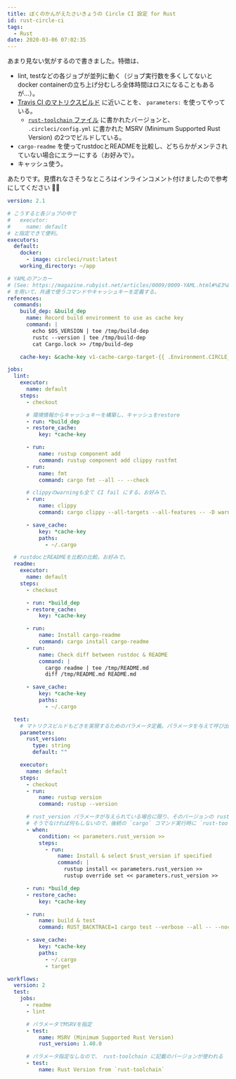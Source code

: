 ```yaml
---
title: ぼくのかんがえたさいきょうの Circle CI 設定 for Rust
id: rust-circle-ci
tags:
  - Rust
date: 2020-03-06 07:02:35
---
```


あまり見ない気がするので書きました。特徴は、

- lint, testなどの各ジョブが並列に動く（ジョブ実行数を多くしてないとdocker containerの立ち上げ分むしろ全体時間はロスになることもあるが...）。
- [Travis CI のマトリクスビルド](https://docs.travis-ci.com/user/build-matrix/#matrix-expansion) に近いことを、 `parameters:` を使ってやっている。
    - [`rust-toolchain` ファイル](http://www.soudegesu.com/post/rust/rust-with-rustup/#%E3%83%84%E3%83%BC%E3%83%AB%E3%83%81%E3%82%A7%E3%82%A4%E3%83%B3%E3%82%92%E5%9B%BA%E5%AE%9A%E3%81%99%E3%82%8B) に書かれたバージョンと、 `.circleci/config.yml` に書かれた MSRV (Minimum Supported Rust Version) の2つでビルドしている。
- `cargo-readme` を使ってrustdocとREADMEを比較し、どちらかがメンテされていない場合にエラーにする（お好みで）。
- キャッシュ使う。

あたりです。見慣れなさそうなところはインラインコメント付けましたので参考にしてください 💁‍♀️

<!-- more -->

```yml .circleci/config.yml
version: 2.1

# こうすると各ジョブの中で
#   executor:
#     name: default
# と指定できて便利。
executors:
  default:
    docker:
      - image: circleci/rust:latest
    working_directory: ~/app

# YAMLのアンカー
# (See: https://magazine.rubyist.net/articles/0009/0009-YAML.html#%E3%82%A2%E3%83%B3%E3%82%AB%E3%83%BC%E3%81%A8%E3%82%A8%E3%82%A4%E3%83%AA%E3%82%A2%E3%82%B9 )
# を用いて、共通で使うコマンドやキャッシュキーを定義する。
references:
  commands:
    build_dep: &build_dep
      name: Record build environment to use as cache key
      command: |
        echo $OS_VERSION | tee /tmp/build-dep
        rustc --version | tee /tmp/build-dep
        cat Cargo.lock >> /tmp/build-dep

    cache-key: &cache-key v1-cache-cargo-target-{{ .Environment.CIRCLE_JOB }}-{{ .Environment.CIRCLECI_CACHE_VERSION }}-{{ checksum "/tmp/build-dep" }}

jobs:
  lint:
    executor:
      name: default
    steps:
      - checkout

      # 環境情報からキャッシュキーを構築し、キャッシュをrestore
      - run: *build_dep
      - restore_cache:
          key: *cache-key

      - run:
          name: rustup component add
          command: rustup component add clippy rustfmt
      - run:
          name: fmt
          command: cargo fmt --all -- --check

      # clippyのwarningも全て CI fail にする。お好みで。
      - run:
          name: clippy
          command: cargo clippy --all-targets --all-features -- -D warnings

      - save_cache:
          key: *cache-key
          paths:
            - ~/.cargo

  # rustdocとREADMEを比較の比較。お好みで。
  readme:
    executor:
      name: default
    steps:
      - checkout

      - run: *build_dep
      - restore_cache:
          key: *cache-key

      - run:
          name: Install cargo-readme
          command: cargo install cargo-readme
      - run:
          name: Check diff between rustdoc & README
          command: |
            cargo readme | tee /tmp/README.md
            diff /tmp/README.md README.md

      - save_cache:
          key: *cache-key
          paths:
            - ~/.cargo

  test:
    # マトリクスビルドもどきを実現するためのパラメータ定義。パラメータを与えて呼び出しているのは最下部の `workflows: -> test: -> jobs: -> test:` の箇所。
    parameters:
      rust_version:
        type: string
        default: ""

    executor:
      name: default
    steps:
      - checkout
      - run:
          name: rustup version
          command: rustup --version

      # rust_version パラメータが与えられている場合に限り、そのバージョンの rustc をインストールし、 `rust override set` する。
      # そうでなければ何もしないので、後続の `cargo` コマンド実行時に `rust-toolchain` ファイルに記載された rustc が勝手にインストールされて使用される。
      - when:
          condition: << parameters.rust_version >>
          steps:
            - run:
                name: Install & select $rust_version if specified
                command: |
                  rustup install << parameters.rust_version >>
                  rustup override set << parameters.rust_version >>

      - run: *build_dep
      - restore_cache:
          key: *cache-key

      - run:
          name: build & test
          command: RUST_BACKTRACE=1 cargo test --verbose --all -- --nocapture

      - save_cache:
          key: *cache-key
          paths:
            - ~/.cargo
            - target

workflows:
  version: 2
  test:
    jobs:
      - readme
      - lint

      # パラメータでMSRVを指定
      - test:
          name: MSRV (Minimum Supported Rust Version)
          rust_version: 1.40.0

      # パラメータ指定なしなので、 rust-toolchain に記載のバージョンが使われる
      - test:
          name: Rust Version from `rust-toolchain`
```

